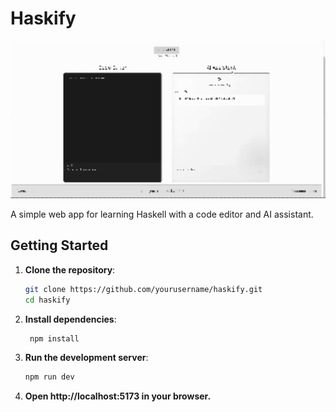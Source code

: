 # Haskify

<div align="center">
  <img src="demo.gif" width="600"/>
</div>

A simple web app for learning Haskell with a code editor and AI assistant.

## Getting Started

1. **Clone the repository**:
   ```bash
   git clone https://github.com/yourusername/haskify.git
   cd haskify
2. **Install dependencies**:
   ```bash
    npm install
3. **Run the development server**:
    ```bash
    npm run dev
4. **Open http://localhost:5173 in your browser.**